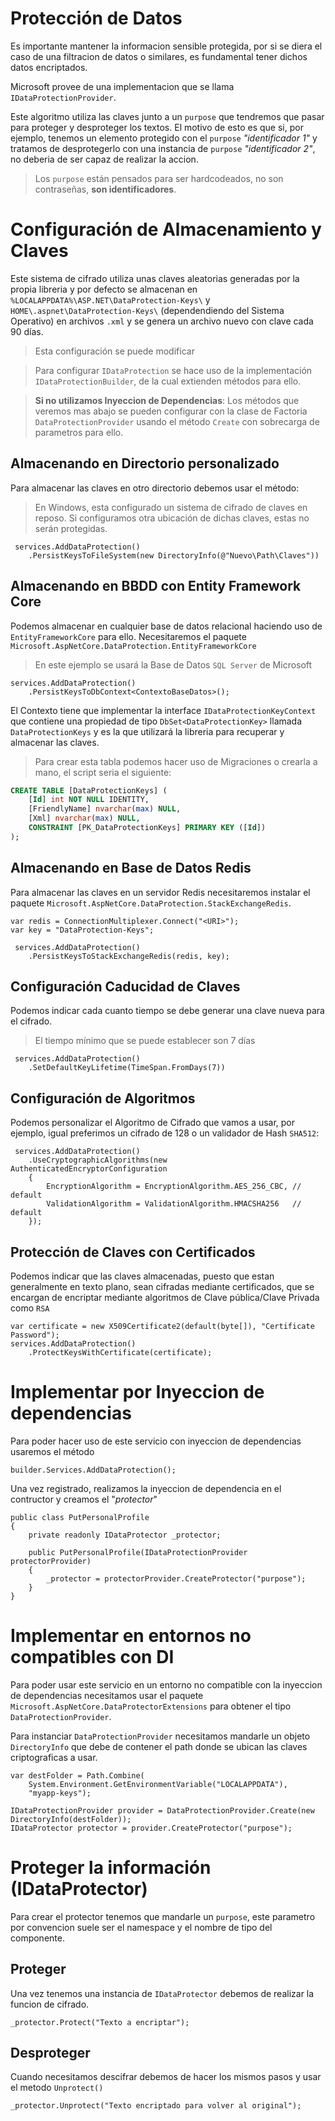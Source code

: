 # Protección de Datos
Es importante mantener la informacion sensible protegida, por si se diera el caso de una filtracion de datos o similares, es fundamental tener dichos datos encriptados.

Microsoft provee de una implementacion que se llama `IDataProtectionProvider`.

Este algoritmo utiliza las claves junto a un `purpose` que tendremos que pasar para proteger y desproteger los textos. El motivo de esto es que si, por ejemplo, tenemos un elemento protegido con el `purpose` *"identificador 1"* y tratamos de desprotegerlo con una instancia de `purpose` *"identificador 2"*, no deberia de ser capaz de realizar la accion.

> Los `purpose` están pensados para ser hardcodeados, no son contraseñas, **son identificadores**.

# Configuración de Almacenamiento y Claves
Este sistema de cifrado utiliza unas claves aleatorias generadas por la propia libreria y por defecto se almacenan en `%LOCALAPPDATA%\ASP.NET\DataProtection-Keys\` y `HOME\.aspnet\DataProtection-Keys\` (dependendiendo del Sistema Operativo) en archivos `.xml` y se genera un archivo nuevo con clave cada 90 días.
> Esta configuración se puede modificar

> Para configurar `IDataProtection` se hace uso de la implementación `IDataProtectionBuilder`, de la cual extienden métodos para ello.

> **Si no utilizamos Inyeccion de Dependencias**: Los métodos que veremos mas abajo se pueden configurar con la clase de Factoria `DataProtectionProvider` usando el método `Create` con sobrecarga de parametros para ello.

## Almacenando en Directorio personalizado
Para almacenar las claves en otro directorio debemos usar el método:

> En Windows, esta configurado un sistema de cifrado de claves en reposo. Si configuramos otra ubicación de dichas claves, estas no serán protegidas.

```Csharp
 services.AddDataProtection()
    .PersistKeysToFileSystem(new DirectoryInfo(@"Nuevo\Path\Claves"))
```

## Almacenando en BBDD con Entity Framework Core
Podemos almacenar en cualquier base de datos relacional haciendo uso de `EntityFrameworkCore` para ello. Necesitaremos el paquete `Microsoft.AspNetCore.DataProtection.EntityFrameworkCore`
> En este ejemplo se usará la Base de Datos `SQL Server` de Microsoft

```Csharp
services.AddDataProtection()
    .PersistKeysToDbContext<ContextoBaseDatos>();
```

El Contexto tiene que implementar la interface `IDataProtectionKeyContext` que contiene una propiedad de tipo `DbSet<DataProtectionKey>` llamada `DataProtectionKeys` y es la que utilizará la libreria para recuperar y almacenar las claves.

> Para crear esta tabla podemos hacer uso de Migraciones o crearla a mano, el script seria el siguiente:
```SQL
CREATE TABLE [DataProtectionKeys] (
    [Id] int NOT NULL IDENTITY,
    [FriendlyName] nvarchar(max) NULL,
    [Xml] nvarchar(max) NULL,
    CONSTRAINT [PK_DataProtectionKeys] PRIMARY KEY ([Id])
);
```

## Almacenando en Base de Datos Redis
Para almacenar las claves en un servidor Redis necesitaremos instalar el paquete `Microsoft.AspNetCore.DataProtection.StackExchangeRedis`.

```Csharp
var redis = ConnectionMultiplexer.Connect("<URI>");
var key = "DataProtection-Keys";

 services.AddDataProtection()
    .PersistKeysToStackExchangeRedis(redis, key);
```

## Configuración Caducidad de Claves
Podemos indicar cada cuanto tiempo se debe generar una clave nueva para el cifrado.
> El tiempo mínimo que se puede establecer son 7 días
```Csharp
 services.AddDataProtection()
    .SetDefaultKeyLifetime(TimeSpan.FromDays(7))
```

## Configuración de Algoritmos
Podemos personalizar el Algoritmo de Cifrado que vamos a usar, por ejemplo, igual preferimos un cifrado de 128 o un validador de Hash `SHA512`:

```Csharp
 services.AddDataProtection()
    .UseCryptographicAlgorithms(new AuthenticatedEncryptorConfiguration
    {
        EncryptionAlgorithm = EncryptionAlgorithm.AES_256_CBC, // default
        ValidationAlgorithm = ValidationAlgorithm.HMACSHA256   // default
    });
```

## Protección de Claves con Certificados
Podemos indicar que las claves almacenadas, puesto que estan generalmente en texto plano, sean cifradas mediante certificados, que se encargan de encriptar mediante algoritmos de Clave pública/Clave Privada como `RSA`

```Csharp
var certificate = new X509Certificate2(default(byte[]), "Certificate Password");
services.AddDataProtection()
    .ProtectKeysWithCertificate(certificate);
```


# Implementar por Inyeccion de dependencias
Para poder hacer uso de este servicio con inyeccion de dependencias usaremos el método
```Csharp
builder.Services.AddDataProtection();
```

Una vez registrado, realizamos la inyeccion de dependencia en el contructor y creamos el "*protector*"
```Csharp
public class PutPersonalProfile
{
    private readonly IDataProtector _protector;

    public PutPersonalProfile(IDataProtectionProvider protectorProvider)
    {
        _protector = protectorProvider.CreateProtector("purpose");
    }
}
```

# Implementar en entornos no compatibles con DI
Para poder usar este servicio en un entorno no compatible con la inyeccion de dependencias necesitamos usar el paquete `Microsoft.AspNetCore.DataProtectorExtensions` para obtener el tipo `DataProtectionProvider`.

Para instanciar `DataProtectionProvider` necesitamos mandarle un objeto `DirectoryInfo` que debe de contener el path donde se ubican las claves criptograficas a usar.

```Csharp
var destFolder = Path.Combine(
    System.Environment.GetEnvironmentVariable("LOCALAPPDATA"),
    "myapp-keys");

IDataProtectionProvider provider = DataProtectionProvider.Create(new DirectoryInfo(destFolder));
IDataProtector protector = provider.CreateProtector("purpose");
```

# Proteger la información (IDataProtector)
Para crear el protector tenemos que mandarle un `purpose`, este parametro por convencion suele ser el namespace y el nombre de tipo del componente.

## Proteger
Una vez tenemos una instancia de `IDataProtector` debemos de realizar la funcion de cifrado.

```Csharp
_protector.Protect("Texto a encriptar");
```

## Desproteger
Cuando necesitamos descifrar debemos de hacer los mismos pasos y usar el metodo `Unprotect()`

```Csharp
_protector.Unprotect("Texto encriptado para volver al original");
```
